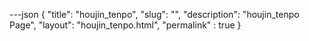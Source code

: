 ---json
{
    "title": "houjin_tenpo",
    "slug": "",
    "description": "houjin_tenpo Page",
    "layout": "houjin_tenpo.html",
    "permalink" : true
}
